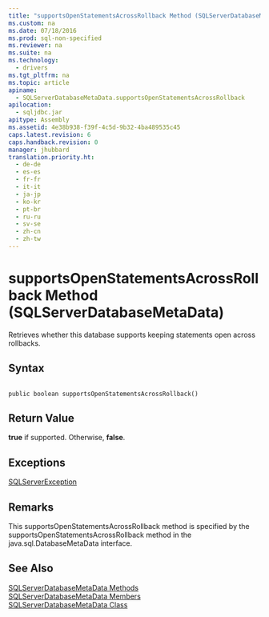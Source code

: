 ```yaml
---
title: "supportsOpenStatementsAcrossRollback Method (SQLServerDatabaseMetaData)"
ms.custom: na
ms.date: 07/18/2016
ms.prod: sql-non-specified
ms.reviewer: na
ms.suite: na
ms.technology: 
  - drivers
ms.tgt_pltfrm: na
ms.topic: article
apiname: 
  - SQLServerDatabaseMetaData.supportsOpenStatementsAcrossRollback
apilocation: 
  - sqljdbc.jar
apitype: Assembly
ms.assetid: 4e38b938-f39f-4c5d-9b32-4ba489535c45
caps.latest.revision: 6
caps.handback.revision: 0
manager: jhubbard
translation.priority.ht: 
  - de-de
  - es-es
  - fr-fr
  - it-it
  - ja-jp
  - ko-kr
  - pt-br
  - ru-ru
  - sv-se
  - zh-cn
  - zh-tw
---
```

# supportsOpenStatementsAcrossRollback Method (SQLServerDatabaseMetaData)
  Retrieves whether this database supports keeping statements open across rollbacks.  
  
## Syntax  
  
```  
  
public boolean supportsOpenStatementsAcrossRollback()  
```  
  
## Return Value  
 **true** if supported. Otherwise, **false**.  
  
## Exceptions  
 [SQLServerException](../content/SQLServerException-Class.md)  
  
## Remarks  
 This supportsOpenStatementsAcrossRollback method is specified by the supportsOpenStatementsAcrossRollback method in the java.sql.DatabaseMetaData interface.  
  
## See Also  
 [SQLServerDatabaseMetaData Methods](../content/SQLServerDatabaseMetaData-Methods.md)   
 [SQLServerDatabaseMetaData Members](../content/SQLServerDatabaseMetaData-Members.md)   
 [SQLServerDatabaseMetaData Class](../content/SQLServerDatabaseMetaData-Class.md)  
  
  